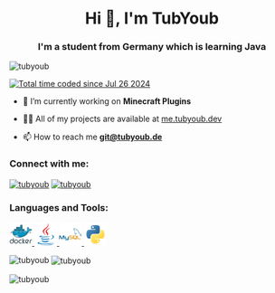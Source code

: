 <h1 align="center">Hi 👋, I'm TubYoub</h1>
<h3 align="center">I'm a student from Germany which is learning Java</h3>

<p align="left"> <img src="https://komarev.com/ghpvc/?username=tubyoub&label=Profile%20views&color=0e75b6&style=flat" alt="tubyoub" /> </p>
<a href="https://wakatime.com/@f0442250-6ad5-429e-9058-bbd3801ba0d9"><img src="https://wakatime.com/badge/user/f0442250-6ad5-429e-9058-bbd3801ba0d9.svg" alt="Total time coded since Jul 26 2024" /></a>

- 🔭 I’m currently working on **Minecraft Plugins**

- 👨‍💻 All of my projects are available at [me.tubyoub.dev](me.tubyoub.dev)

- 📫 How to reach me **git@tubyoub.de**

<h3 align="left">Connect with me:</h3>
<p align="left">
<a href="https://dev.to/tubyoub" target="blank"><img align="center" src="https://raw.githubusercontent.com/rahuldkjain/github-profile-readme-generator/master/src/images/icons/Social/devto.svg" alt="tubyoub" height="30" width="40" /></a>
<a href="https://twitter.com/tubyoub" target="blank"><img align="center" src="https://raw.githubusercontent.com/rahuldkjain/github-profile-readme-generator/master/src/images/icons/Social/twitter.svg" alt="tubyoub" height="30" width="40" /></a>
</p>

<h3 align="left">Languages and Tools:</h3>
<p align="left"> <a href="https://www.docker.com/" target="_blank" rel="noreferrer"> <img src="https://raw.githubusercontent.com/devicons/devicon/master/icons/docker/docker-original-wordmark.svg" alt="docker" width="40" height="40"/> </a> <a href="https://www.java.com" target="_blank" rel="noreferrer"> <img src="https://raw.githubusercontent.com/devicons/devicon/master/icons/java/java-original.svg" alt="java" width="40" height="40"/> </a> <a href="https://www.mysql.com/" target="_blank" rel="noreferrer"> <img src="https://raw.githubusercontent.com/devicons/devicon/master/icons/mysql/mysql-original-wordmark.svg" alt="mysql" width="40" height="40"/> </a> <a href="https://www.python.org" target="_blank" rel="noreferrer"> <img src="https://raw.githubusercontent.com/devicons/devicon/master/icons/python/python-original.svg" alt="python" width="40" height="40"/> </a> </p>

<p><img align="left" src="https://github-readme-stats.vercel.app/api/top-langs?username=tubyoub&show_icons=true&locale=en&layout=compact" alt="tubyoub" /></p>

<p>&nbsp;<img align="center" src="https://github-readme-stats.vercel.app/api?username=tubyoub&show_icons=true&locale=en" alt="tubyoub" /></p>

<p><img align="center" src="https://github-readme-streak-stats.herokuapp.com/?user=tubyoub&" alt="tubyoub" /></p>

